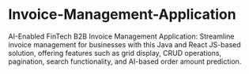 # Invoice-Management-Application
AI-Enabled FinTech B2B Invoice Management Application: Streamline invoice management for businesses with this Java and React JS-based solution, offering features such as grid display, CRUD operations, pagination, search functionality, and AI-based order amount prediction.
